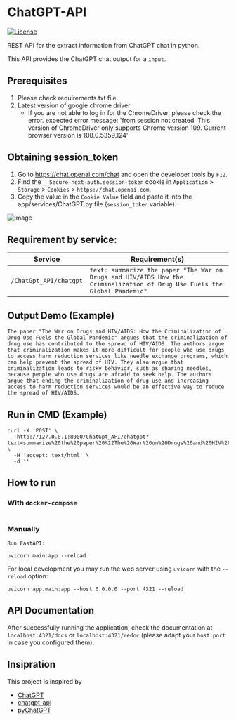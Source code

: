 # ChatGPT-API

[![License](https://img.shields.io/github/license/terry3041/pyChatGPT.svg?color=green)](https://github.com/terry3041/pyChatGPT/blob/main/LICENSE)


REST API for the extract information from ChatGPT chat in python.

This API provides the ChatGPT chat output for a ``input``.

## Prerequisites

1. Please check requirements.txt file.
2. Latest version of google chrome driver
    - If you are not able to log in for the ChromeDriver, please check the error. expected error message: 'from session not created: This version of ChromeDriver only supports Chrome version 109. Current browser version is 108.0.5359.124' 

## Obtaining session_token

1. Go to https://chat.openai.com/chat and open the developer tools by `F12`.
2. Find the `__Secure-next-auth.session-token` cookie in `Application` > `Storage` > `Cookies` > `https://chat.openai.com`.
3. Copy the value in the `Cookie Value` field and paste it into the app/services/ChatGPT.py file (`session_token` variable).

![image](https://user-images.githubusercontent.com/19218518/206170122-61fbe94f-4b0c-4782-a344-e26ac0d4e2a7.png)


## Requirement by service:

| Service                    | Requirement(s)    |
|----------------------------|-------------------|
| `/ChatGpt_API/chatgpt`          | `text: summarize the paper "The War on Drugs and HIV/AIDS How the Criminalization of Drug Use Fuels the Global Pandemic"`|


## Output Demo  (Example)

```The paper "The War on Drugs and HIV/AIDS: How the Criminalization of Drug Use Fuels the Global Pandemic" argues that the criminalization of drug use has contributed to the spread of HIV/AIDS. The authors argue that criminalization makes it more difficult for people who use drugs to access harm reduction services like needle exchange programs, which can help prevent the spread of HIV. They also argue that criminalization leads to risky behavior, such as sharing needles, because people who use drugs are afraid to seek help. The authors argue that ending the criminalization of drug use and increasing access to harm reduction services would be an effective way to reduce the spread of HIV/AIDS.```

## Run in CMD (Example)

```commandline
curl -X 'POST' \
  'http://127.0.0.1:8000/ChatGpt_API/chatgpt?text=summarize%20the%20paper%20%22The%20War%20on%20Drugs%20and%20HIV%2FAIDS%20How%20the%20Criminalization%20of%20Drug%20Use%20Fuels%20the%20Global%20Pandemic%22' \
  -H 'accept: text/html' \
  -d ''
```

## How to run

### With ``docker-compose``


```commandline

```

### Manually
```commandline
Run FastAPI:

uvicorn main:app --reload

```
For local development you may run the web server using ``uvicorn`` with the ``--reload`` option:

```commandline
uvicorn app.main:app --host 0.0.0.0 --port 4321 --reload
```


## API Documentation
After successfully running the application, check the documentation at `localhost:4321/docs`
or `localhost:4321/redoc` (please adapt your `host:port` in case you configured them).


## Insipration
This project is inspired by

-   [ChatGPT](https://github.com/acheong08/ChatGPT)
-   [chatgpt-api](https://github.com/transitive-bullshit/chatgpt-api)
-   [pyChatGPT](https://github.com/terry3041/pyChatGPT)

